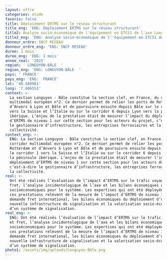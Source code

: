 ```yaml
---
layout: offre
categories: etude
favoris: false
title: Déploiement ERTMS sur le réseau structurant
title_eng: 'ENG: Déploiement ERTMS sur le réseau structurant'
title2: Analyse socio-économique de l'équipement en ETCS1 de l'axe Longuyon-Bâle
title2_eng: 'ENG: Analyse socio-économique de l''équipement en ETCS1 de l''axe Longuyon-Bâle'
donneur_ordre: SNCF RESEAU
donneur_ordre_eng: 'ENG: SNCF RESEAU'
duree: 1 mois
duree_eng: 'ENG: 1 mois'
annee_real: '2015'
region: ' LONGUYON-BÂLE  '
region_eng: 'ENG: LONGUYON-BÂLE  '
pays: ' FRANCE'
pays_eng: 'ENG:  FRANCE'
lat: '48.580981'
long: '7.606553'
context: >-
  La section Longuyon - Bâle constitue la section clef, en France, du corridor
  multimodal européen n°2. Ce dernier permet de relier les ports de Rotterdam et
  d’Anvers à Lyon et Bâle et de poursuivre ensuite depuis Bâle sur le corridor 1
  vers la Suisse et l’Italie ou sur le corridor 6 depuis Lyon vers la péninsule
  ibérique. L’enjeu de la prestation était de mesurer l’impact du déploiement
  d’ERTMS de niveau 1 sur cette section pour les acteurs du projet, c’est-à-dire
  le gestionnaire d’infrastructure, les entreprises ferroviaires et la
  collectivité.
context_eng: >-
  ENG: La section Longuyon - Bâle constitue la section clef, en France, du
  corridor multimodal européen n°2. Ce dernier permet de relier les ports de
  Rotterdam et d’Anvers à Lyon et Bâle et de poursuivre ensuite depuis Bâle sur
  le corridor 1 vers la Suisse et l’Italie ou sur le corridor 6 depuis Lyon vers
  la péninsule ibérique. L’enjeu de la prestation était de mesurer l’impact du
  déploiement d’ERTMS de niveau 1 sur cette section pour les acteurs du projet,
  c’est-à-dire le gestionnaire d’infrastructure, les entreprises ferroviaires et
  la collectivité.
real: >-
  Ont été réalisés l’évaluation de l’impact d’ERTMS sur le trafic voyageur et
  fret, l’analyse incidentologique de l’axe et les bilans économiques et
  socioéconomiques pour le système. Les expertises qui ont été déployées dans
  ces prestations relèvent de la mesure de l’impact d’ERTMS de niveau 1 sur la
  demande fret international, les bilans économiques du déploiement d’une
  nouvelle infrastructure de signalisation et la valorisation socio-économique
  d’un système de signalisation.
real_eng: >-
  ENG: Ont été réalisés l’évaluation de l’impact d’ERTMS sur le trafic voyageur
  et fret, l’analyse incidentologique de l’axe et les bilans économiques et
  socioéconomiques pour le système. Les expertises qui ont été déployées dans
  ces prestations relèvent de la mesure de l’impact d’ERTMS de niveau 1 sur la
  demande fret international, les bilans économiques du déploiement d’une
  nouvelle infrastructure de signalisation et la valorisation socio-économique
  d’un système de signalisation.
photo1: /assets/img/uploads/Longuyou-Bâle.png
---
```


